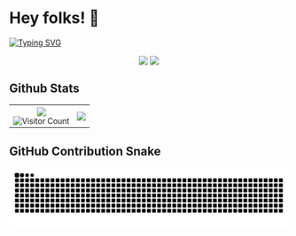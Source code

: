 # Hey folks! 👋

<a href="https://github.com/zhMoody"><img src="https://readme-typing-svg.demolab.com?font=Fira+Code&size=18&pause=5000&width=1080&lines=Hi+I'm+Moody;I'm+a+front-end+development+engineer;welcome+to+my+repo" alt="Typing SVG" /></a>

<p align="center">
  <a href="https://coder.cm" target="_blank"><img  align=center src="https://img.shields.io/badge/Blgo-Moody-%23e4891c?style=for-the-badge"/></a>
  <a href="https://music.163.com/#/playlist?id=159016326" target="_blank"><img  align=center src="https://img.shields.io/badge/Music-NetEase Music-%23e4511c?style=for-the-badge"/></a>
</p>

## Github Stats

<table  cellspacing="0" cellpadding="0">
  <tr>
    <td>
      <div align="center">
        <picture>
          <source media="(prefers-color-scheme: dark)" srcset="https://github-readme-stats.vercel.app/api?username=zhMoody&locale=en&line_height=33&show_icons=true&hide=&theme=dark&rank_icon=default&hide_border=true">
          <source media="(prefers-color-scheme: light)" srcset="https://github-readme-stats.vercel.app/api?username=zhMoody&locale=en&line_height=33&show_icons=true&hide=&theme=&rank_icon=default&hide_border=true">
          <img align="center" src="https://github-readme-stats.vercel.app/api?username=zhMoody&locale=en&line_height=33&show_icons=true&hide=&theme=&rank_icon=default&hide_border=true">
        </picture>
        <br />
        <img src="https://profile-counter.glitch.me/zhMoody/count.svg" alt="Visitor Count" />
      </div>
    </td>
    <td>
      <picture>
        <source media="(prefers-color-scheme: dark)" srcset="https://github-readme-stats.vercel.app/api/top-langs/?username=zhMoody&locale=en&theme=dracula&langs_count=10&layout=compact&hide_border=true">
        <source media="(prefers-color-scheme: light)" srcset="https://github-readme-stats.vercel.app/api/top-langs/?username=zhMoody&locale=en&theme=&langs_count=10&layout=compact&hide_border=true">
        <img align="center" src="https://github-readme-stats.vercel.app/api/top-langs/?username=zhMoody&locale=en&theme=&langs_count=5&layout=compact&hide_border=true"/>
      </picture>
    </td>
  </tr>
</table>

## GitHub Contribution Snake

<picture>
  <source media="(prefers-color-scheme: dark)" srcset="https://raw.githubusercontent.com/zhMoody/zhMoody/output/github-contribution-grid-snake-dark.svg">
  <source media="(prefers-color-scheme: light)" srcset="https://raw.githubusercontent.com/zhMoody/zhMoody/output/github-contribution-grid-snake.svg">
  <img alt="GitHub Contribution Grid Snake Animation" src="https://raw.githubusercontent.com/zhMoody/zhMoody/output/github-contribution-grid-snake.svg">
</picture>
